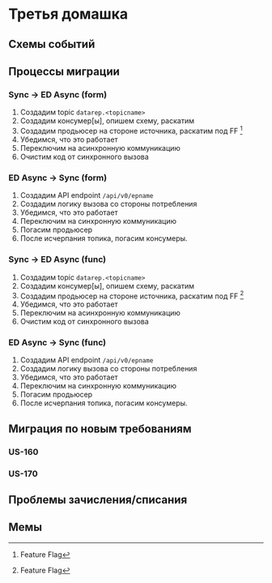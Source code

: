 # Третья домашка

## Схемы событий

## Процессы миграции

### Sync -> ED Async (form)

1. Создадим topic `datarep.<topicname>`
2. Создадим консумер[ы], опишем схему, раскатим
3. Создадим продьюсер на стороне источника, раскатим под FF [^1]
4. Убедимся, что это работает
5. Переключим на асинхронную коммуникацию
6. Очистим код от синхронного вызова

### ED Async -> Sync (form)

1. Создадим API endpoint `/api/v0/epname`
2. Создадим логику вызова со стороны потребления
3. Убедимся, что это работает
4. Переключим на синхронную коммуникацию
5. Погасим продьюсер
6. После исчерпания топика, погасим консумеры.

### Sync -> ED Async (func)

1. Создадим topic `datarep.<topicname>`
2. Создадим консумер[ы], опишем схему, раскатим
3. Создадим продьюсер на стороне источника, раскатим под FF [^1]
4. Убедимся, что это работает
5. Переключим на асинхронную коммуникацию
6. Очистим код от синхронного вызова

### ED Async -> Sync (func)

1. Создадим API endpoint `/api/v0/epname`
2. Создадим логику вызова со стороны потребления
3. Убедимся, что это работает
4. Переключим на синхронную коммуникацию
5. Погасим продьюсер
6. После исчерпания топика, погасим консумеры.

## Миграция по новым требованиям

### US-160

### US-170


## Проблемы зачисления/списания

[^1]: Feature Flag


## Мемы
